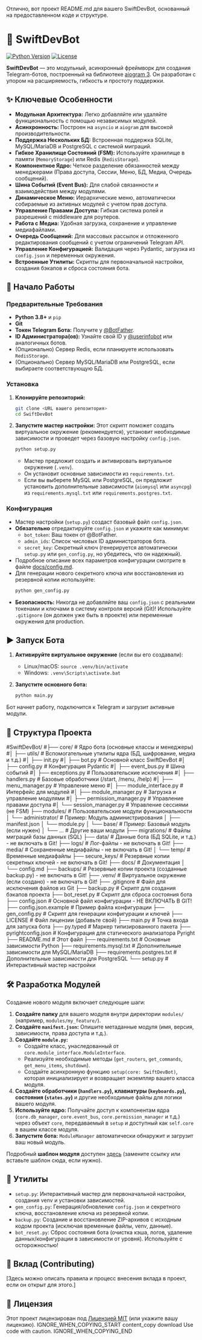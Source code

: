 Отлично, вот проект README.md для вашего SwiftDevBot, основанный на предоставленном коде и структуре.

# 🤖 SwiftDevBot

[![Python Version](https://img.shields.io/badge/python-3.8+-blue.svg)](https://www.python.org/downloads/)
[![License](https://img.shields.io/badge/license-MIT-green.svg)](LICENSE) <!-- Замените MIT на вашу лицензию, если она другая -->

**SwiftDevBot** — это модульный, асинхронный фреймворк для создания Telegram-ботов, построенный на библиотеке [aiogram 3](https://github.com/aiogram/aiogram). Он разработан с упором на расширяемость, гибкость и простоту поддержки.

## ✨ Ключевые Особенности

*   **Модульная Архитектура:** Легко добавляйте или удаляйте функциональность с помощью независимых модулей.
*   **Асинхронность:** Построен на `asyncio` и `aiogram` для высокой производительности.
*   **Поддержка Нескольких БД:** Встроенная поддержка SQLite, MySQL/MariaDB и PostgreSQL с системой миграций.
*   **Гибкое Хранилище Состояний (FSM):** Используйте хранилище в памяти (`MemoryStorage`) или Redis (`RedisStorage`).
*   **Компонентное Ядро:** Четкое разделение обязанностей между менеджерами (Права доступа, Сессии, Меню, БД, Медиа, Очередь сообщений).
*   **Шина Событий (Event Bus):** Для слабой связанности и взаимодействия между модулями.
*   **Динамическое Меню:** Иерархические меню, автоматически собираемые из активных модулей с учетом прав доступа.
*   **Управление Правами Доступа:** Гибкая система ролей и разрешений с middleware для роутеров.
*   **Работа с Медиа:** Удобная загрузка, сохранение и управление медиафайлами.
*   **Очередь Сообщений:** Для массовых рассылок и отложенного редактирования сообщений с учетом ограничений Telegram API.
*   **Управление Конфигурацией:** Валидация через Pydantic, загрузка из `config.json` и переменных окружения.
*   **Встроенные Утилиты:** Скрипты для первоначальной настройки, создания бэкапов и сброса состояния бота.

## 🚀 Начало Работы

### Предварительные Требования

*   **Python 3.8+** и `pip`
*   **Git**
*   **Токен Telegram Бота:** Получите у [@BotFather](https://t.me/BotFather).
*   **ID Администратора(ов):** Узнайте свой ID у [@userinfobot](https://t.me/userinfobot) или аналогичных ботов.
*   (Опционально) Сервер Redis, если планируете использовать `RedisStorage`.
*   (Опционально) Сервер MySQL/MariaDB или PostgreSQL, если выбираете соответствующую БД.

### Установка

1.  **Клонируйте репозиторий:**
    ```bash
    git clone <URL вашего репозитория>
    cd SwiftDevBot
    ```

2.  **Запустите мастер настройки:**
    Этот скрипт поможет создать виртуальное окружение (рекомендуется), установит необходимые зависимости и проведет через базовую настройку `config.json`.
    ```bash
    python setup.py
    ```
    *   Мастер предложит создать и активировать виртуальное окружение (`.venv`).
    *   Он установит основные зависимости из `requirements.txt`.
    *   Если вы выберете MySQL или PostgreSQL, он предложит установить дополнительные зависимости (`aiomysql` или `asyncpg`) из `requirements.mysql.txt` или `requirements.postgres.txt`.

### Конфигурация

*   Мастер настройки (`setup.py`) создаст базовый файл `config.json`.
*   **Обязательно** отредактируйте `config.json` и укажите как минимум:
    *   `bot_token`: Ваш токен от @BotFather.
    *   `admin_ids`: Список числовых ID администраторов бота.
    *   `secret_key`: Секретный ключ (генерируется автоматически `setup.py` или `gen_config.py`, но убедитесь, что он надежный).
*   Подробное описание всех параметров конфигурации смотрите в файле [docs/config.md](docs/config.md).
*   Для генерации нового секретного ключа или восстановления из резервной копии используйте:
    ```bash
    python gen_config.py
    ```
*   **Безопасность:** Никогда не добавляйте ваш `config.json` с реальными токенами и ключами в систему контроля версий (Git)! Используйте `.gitignore` (он должен уже быть в проекте) или переменные окружения для production.

## ▶️ Запуск Бота

1.  **Активируйте виртуальное окружение** (если вы его создавали):
    *   Linux/macOS: `source .venv/bin/activate`
    *   Windows: `.venv\Scripts\activate.bat`

2.  **Запустите основного бота:**
    ```bash
    python main.py
    ```

Бот начнет работу, подключится к Telegram и загрузит активные модули.

## 📁 Структура Проекта


#SwiftDevBot/
#├── core/ # Ядро бота (основные классы и менеджеры)
#│ ├── utils/ # Вспомогательные утилиты ядра (БД, шифрование, медиа и т.д.)
#│ ├── init.py
#│ ├── bot.py # Основной класс SwiftDevBot
#│ ├── config.py # Конфигурация Pydantic
#│ ├── event_bus.py # Шина событий
#│ ├── exceptions.py # Пользовательские исключения
#│ ├── handlers.py # Базовые обработчики (/start, /menu, /help)
#│ ├── menu_manager.py # Управление меню
#│ ├── module_interface.py # Интерфейс для модулей
#│ ├── module_manager.py # Загрузка и управление модулями
#│ ├── permission_manager.py # Управление правами доступа
#│ └── session_manager.py # Управление сессиями (не FSM)
├── modules/ # Пользовательские модули функциональности
│ └── administrator/ # Пример: Модуль администрирования
│ ├── manifest.json
│ └── module.py
│ └── base/ # Пример: Базовый модуль (если нужен)
│ └── ... # Другие ваши модули
├── migrations/ # Файлы миграций базы данных (SQL)
├── data/ # Данные бота (БД SQLite, и т.д.) - не включать в Git!
├── logs/ # Лог-файлы - не включать в Git!
├── media/ # Сохраненные медиафайлы - не включать в Git!
│ └── temp/ # Временные медиафайлы
├── secure_keys/ # Резервные копии секретных ключей - не включать в Git!
├── docs/ # Документация
│ └── config.md
├── backups/ # Резервные копии проекта (созданные backup.py) - не включать в Git!
├── .venv/ # Виртуальное окружение (если создано) - не включать в Git!
├── .gitignore # Файл для исключения файлов из Git
├── backup.py # Скрипт для создания бэкапов проекта
├── bot_reset.py # Скрипт для сброса состояния бота
├── config.json # Основной файл конфигурации - НЕ ВКЛЮЧАТЬ В GIT!
├── config.json.example # Пример файла конфигурации
├── gen_config.py # Скрипт для генерации конфигурации и ключей
├── LICENSE # Файл лицензии (добавьте свой)
├── main.py # Точка входа для запуска бота
├── py.typed # Маркер типизированного пакета
├── pyrightconfig.json # Конфигурация для статического анализатора Pyright
├── README.md # Этот файл
├── requirements.txt # Основные зависимости Python
├── requirements.mysql.txt # Дополнительные зависимости для MySQL/MariaDB
├── requirements.postgres.txt # Дополнительные зависимости для PostgreSQL
└── setup.py # Интерактивный мастер настройки

## 🛠️ Разработка Модулей

Создание нового модуля включает следующие шаги:

1.  **Создайте папку** для вашего модуля внутри директории `modules/` (например, `modules/my_feature/`).
2.  **Создайте `manifest.json`:** Опишите метаданные модуля (имя, версия, зависимости, права доступа и т.д.).
3.  **Создайте `module.py`:**
    *   Создайте класс, унаследованный от `core.module_interface.ModuleInterface`.
    *   Реализуйте необходимые методы (`get_routers`, `get_commands`, `get_menu_items`, `shutdown`).
    *   Создайте асинхронную функцию `setup(core: SwiftDevBot)`, которая инициализирует и возвращает экземпляр вашего класса модуля.
4.  **Создайте обработчики (`handlers.py`), клавиатуры (`keyboards.py`), состояния (`states.py`)** и другие необходимые файлы для логики вашего модуля.
5.  **Используйте ядро:** Получайте доступ к компонентам ядра (`core.db_manager`, `core.event_bus`, `core.permission_manager` и т.д.) через объект `core`, передаваемый в `setup` и доступный как `self.core` в вашем классе модуля.
6.  **Запустите бота:** `ModuleManager` автоматически обнаружит и загрузит ваш новый модуль.

Подробный **шаблон модуля** доступен [здесь](link-to-your-template-or-docs) (замените ссылку или вставьте шаблон сюда, если нужно).

## 🔧 Утилиты

*   `setup.py`: Интерактивный мастер для первоначальной настройки, создания venv и установки зависимостей.
*   `gen_config.py`: Генерация/обновление `config.json` и секретного ключа, восстановление ключа из резервной копии.
*   `backup.py`: Создание и восстановление ZIP-архивов с исходным кодом проекта (исключая временные файлы, venv, данные).
*   `bot_reset.py`: Сброс состояния бота (очистка кэша, логов, удаление данных/конфигурации в зависимости от уровня). Используйте с осторожностью!

## 🤝 Вклад (Contributing)

[Здесь можно описать правила и процесс внесения вклада в проект, если он открыт для этого.]

## 📄 Лицензия

Этот проект лицензирован под [Лицензией MIT](LICENSE) (или укажите вашу лицензию).
IGNORE_WHEN_COPYING_START
content_copy
download
Use code with caution.
IGNORE_WHEN_COPYING_END
